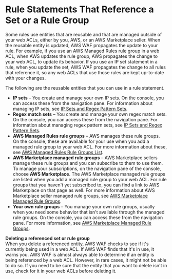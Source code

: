 # Rule Statements That Reference a Set or a Rule Group<a name="waf-rule-statement-reusable-entities"></a>

Some rules use entities that are reusable and that are managed outside of your web ACLs, either by you, AWS, or an AWS Marketplace seller\. When the reusable entity is updated, AWS WAF propagates the update to your rule\. For example, if you use an AWS Managed Rules rule group in a web ACL, when AWS updates the rule group, AWS propagates the change to your web ACL, to update its behavior\. If you use an IP set statement in a rule, when you update the set, AWS WAF propagates the change to all rules that reference it, so any web ACLs that use those rules are kept up\-to\-date with your changes\. 

The following are the reusable entities that you can use in a rule statement\. 
+ **IP sets** – You create and manage your own IP sets\. On the console, you can access these from the navigation pane\. For information about managing IP sets, see [IP Sets and Regex Pattern Sets](waf-referenced-set-managing.md)\. 
+ **Regex match sets** – You create and manage your own regex match sets\. On the console, you can access these from the navigation pane\. For information about managing regex pattern sets, see [IP Sets and Regex Pattern Sets](waf-referenced-set-managing.md)\. 
+ **AWS Managed Rules rule groups** – AWS manages these rule groups\. On the console, these are available for your use when you add a managed rule group to your web ACL\. For more information about these, see [AWS Managed Rules Rule Groups List](aws-managed-rule-groups-list.md)\.
+ **AWS Marketplace managed rule groups** – AWS Marketplace sellers manage these rule groups and you can subscribe to them to use them\. To manage your subscriptions, on the navigation pane of the console, choose **AWS Marketplace**\. The AWS Marketplace managed rule groups are listed when you add a managed rule group to your web ACL\. For rule groups that you haven't yet subscribed to, you can find a link to AWS Marketplace on that page as well\. For more information about AWS Marketplace seller managed rule groups, see [AWS Marketplace Managed Rule Groups](marketplace-managed-rule-groups.md)\.
+ **Your own rule groups** – You manage your own rule groups, usually when you need some behavior that isn't available through the managed rule groups\. On the console, you can access these from the navigation pane\. For more information, see [AWS Marketplace Managed Rule Groups](marketplace-managed-rule-groups.md)\.

**Deleting a referenced set or rule group**  
When you delete a referenced entity, AWS WAF checks to see if it's currently being used in a web ACL\. If AWS WAF finds that it's in use, it warns you\. AWS WAF is almost always able to determine if an entity is being referenced by a web ACL\. However, in rare cases, it might not be able to do so\. If you need to be sure that the entity that you want to delete isn't in use, check for it in your web ACLs before deleting it\.